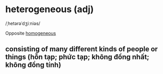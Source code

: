 # heterogeneous (adj)

/ˌhetərəˈdʒiːniəs/

Opposite [homogeneous](homogeneous-adj.md#consisting-of-things-or-people-that-are-all-the-same-or-all-of-the-same-type-đồng-nhất-đồng-tính)

## consisting of many different kinds of people or things (hỗn tạp; phức tạp; không đồng nhất; không đồng tính)